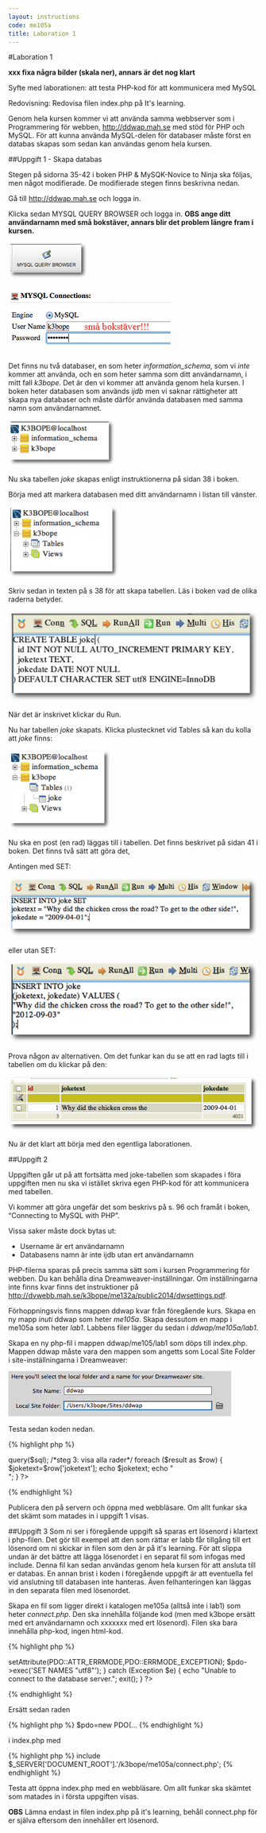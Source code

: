```yaml
---
layout: instructions
code: me105a
title: Laboration 1
---
```


#Laboration 1
<!--
cd /Users/k3bope/Box\ Sync/Box\ ME/kurser/ME105A_Databasbaserad_publicering/notes2014/lab1-filer/
pandoc lab1.md --css=test.css -s -o lab1.html -t html5


cp project.html /Users/k3bope/Sites/dvwebb/me132a/public2014
curl -3 -v --ftp-ssl -T "project.html" -u k3bope ftp://ddwap.mah.se/me132a/public2014/

-->

**xxx fixa några bilder (skala ner), annars är det nog klart**



Syfte med laborationen:
att testa PHP-kod för att kommunicera med MySQL

Redovisning: Redovisa filen index.php på It's learning.

Genom hela kursen kommer vi att använda samma webbserver som i Programmering för webben, <http://ddwap.mah.se>  med stöd för PHP och MySQL. För att kunna använda MySQL-delen för databaser måste först en databas skapas som sedan kan användas genom hela kursen. 

##Uppgift 1 - Skapa databas

Stegen på sidorna 35-42 i boken PHP & MySQK-Novice to Ninja ska följas, men något modifierade. De modifierade stegen finns beskrivna nedan. 

Gå till <http://ddwap.mah.se> och logga in.

Klicka sedan MYSQL QUERY BROWSER och logga in. **OBS ange ditt användarnamn med små bokstäver, annars blir det problem längre fram i kursen.**

![](im1/image001.png)
 

![](im1/image002.png)
 
Det finns nu två databaser, en som heter *information_schema*, som vi *inte* kommer att använda, och en som heter samma som ditt användarnamn, i mitt fall *k3bope*. Det är den vi kommer att använda genom hela kursen. I boken heter databasen som används *ijdb* men vi saknar rättigheter att skapa nya databaser och måste därför använda databasen med samma namn som användarnamnet. 

![](im1/image003.png)

Nu ska tabellen *joke* skapas enligt instruktionerna på sidan 38 i boken. 

Börja med att markera databasen med ditt användarnamn i listan till vänster.

![](im1/image004.png)

Skriv sedan in texten på s 38 för att skapa tabellen. Läs i boken vad de olika raderna betyder. 

![](im1/image005.png)


När det är inskrivet klickar du Run. 

Nu har tabellen *joke* skapats. Klicka plustecknet vid Tables så kan du kolla att *joke* finns: 

![](im1/image006.png)

Nu ska en post (en rad) läggas till i tabellen. Det finns beskrivet på sidan 41 i boken. Det finns två sätt att göra det, 

Antingen med SET:

![](im1/image007.png)

eller utan SET:

![](im1/image008.png)

Prova någon av alternativen. Om det funkar kan du se att en rad lagts till i tabellen om du klickar på den:

![](im1/image009.png)

Nu är det klart att börja med den egentliga laborationen.


##Uppgift 2

Uppgiften går ut på att fortsätta med joke-tabellen som skapades i föra uppgiften men nu ska vi istället skriva egen PHP-kod för att kommunicera med tabellen. 

Vi kommer att göra ungefär det som beskrivs på s. 96 och framåt i boken, “Connecting to MySQL with PHP”.  

Vissa saker måste dock bytas ut:

- Username är ert användarnamn
- Databasens namn är inte ijdb utan ert användarnamn

PHP-filerna sparas på precis samma sätt som i kursen Programmering för webben. Du kan behålla dina Dreamweaver-inställningar. Om inställningarna inte finns kvar finns det instruktioner på <http://dvwebb.mah.se/k3bope/me132a/public2014/dwsettings.pdf>. 

Förhoppningsvis finns mappen ddwap kvar från föregående kurs. Skapa en ny mapp *inuti* ddwap som heter *me105a*.  Skapa dessutom en mapp i me105a som heter *lab1*. Labbens filer lägger du sedan i *ddwap/me105a/lab1*. 

Skapa en ny php-fil i mappen ddwap/me105/lab1 som döps till index.php. Mappen ddwap måste vara den mappen som angetts som Local Site Folder i site-inställningarna i Dreamweaver:

![](im1/image010.png)

Testa sedan koden nedan. 

{% highlight php %}
<?php
/* 
steg 1: upprätta kontakt mellan php-sidan och databasen
i boken är dbname=ijdb, men på vår server måste vi
använda vårt användarnamn som databasnamn

ersätt k3bope på två ställen med ert userid och 
ersätt XXXXXXXXX med ert lösenord
*/
*
$pdo=new PDO('mysql:host=localhost;dbname=k3bope','k3bope','XXXXXXXXX'); 

/*steg 2: fråga efter alla rader i tabellen joke*/
$sql='SELECT * FROM joke';
$result=$pdo->query($sql);

/*steg 3: visa alla rader*/
foreach ($result as $row) {
	$joketext=$row['joketext'];
	echo $joketext;
	echo "<br>";
}
?>
{% endhighlight %}

Publicera den på servern och öppna med webbläsare. Om allt funkar ska det skämt som matades in i uppgift 1 visas. 

##Uppgift 3
Som ni ser i föregående uppgift så sparas ert lösenord i klartext i php-filen. Det gör till exempel att den som rättar er labb får tillgång till ert lösenord om ni skickar in filen som den är på it's learning. För att slippa undan är det bättre att lägga lösenordet i en separat fil som infogas med include. Denna fil kan sedan användas genom hela kursen för att ansluta till er databas. En annan brist i koden i föregående uppgift är att eventuella fel vid anslutning till databasen inte hanteras. Även felhanteringen kan läggas in den separata filen med lösenordet. 

Skapa en fil som ligger direkt i katalogen me105a (alltså inte i lab1) som heter *connect.php*. Den ska innehålla följande kod (men med k3bope ersätt med ert användarnamn och xxxxxxx med ert lösenord). Filen ska bara innehålla php-kod, ingen html-kod. 

{% highlight php %}
<?php
try 
{
	$pdo=new PDO('mysql:host=localhost;dbname=k3bope','k3bope','xxxxxxxx');
	$pdo->setAttribute(PDO::ATTR_ERRMODE,PDO::ERRMODE_EXCEPTION);
	$pdo->exec('SET NAMES "utf8"');
} 
catch (Exception $e)
{
	echo "Unable to connect to the database server.";
	exit();
}
?>
{% endhighlight %}

Ersätt sedan raden 

{% highlight php %}
$pdo=new PDO(...
{% endhighlight %}

i index.php med

{% highlight php %}
include $_SERVER['DOCUMENT_ROOT'].'/k3bope/me105a/connect.php';
{% endhighlight %}

Testa att öppna index.php med en webbläsare. Om allt funkar ska skämtet som matades in i första uppgiften visas. 

**OBS** Lämna endast in filen index.php på it's learning, behåll connect.php för er själva eftersom den innehåller ert lösenord. 
